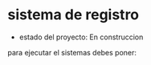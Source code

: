 <h1>sistema de registro</h1>

- estado del proyecto: En construccion

para ejecutar el sistemas debes poner:

